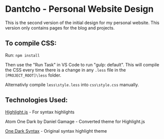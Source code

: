 # Dantcho - Personal Website Design

This is the second version of the initial design for my personal website. This version only contains pages for the blog and projects.

## To compile CSS:

Run: `npm install`

Then use the "Run Task" in VS Code to run "gulp: default". This will compile the CSS every time there is a change in any `.less` file in the `[PROJECT_ROOT]\less` folder.

Alternativly compile `less\style.less` into `css\style.css` manually.

## Technologies Used:

[Highlight.js](https://github.com/highlightjs/highlight.js) - For syntax highlights

Atom One Dark by Daniel Gamage - Converted theme for Highlight.js

[One Dark Syntax](https://github.com/atom/one-dark-syntax) - Original syntax highlight theme
